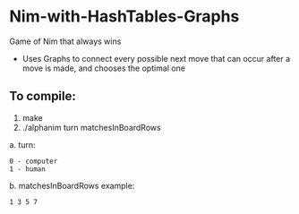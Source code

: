 # Nim-with-HashTables-Graphs
Game of Nim that always wins
- Uses Graphs to connect every possible next move that can occur after a move is made, and chooses the optimal one

## To compile:
1. make
2. ./alphanim turn matchesInBoardRows

  a. turn:

    0 - computer
    1 - human

  b. matchesInBoardRows example:
  
    1 3 5 7
